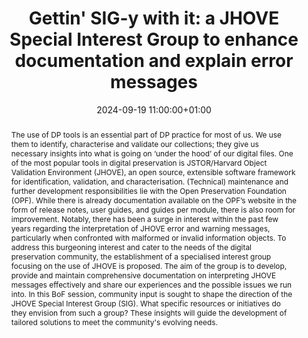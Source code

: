 ---
abstract: "The use of DP tools is an essential part of DP practice for most of us.
  We use them to identify, characterise and validate our collections; they give us
  necessary insights into what is going on ‘under the hood’ of our digital files.
  One of the most popular tools in digital preservation is JSTOR/Harvard Object Validation
  Environment (JHOVE), an open source, extensible software framework for identification,
  validation, and characterisation. (Technical) maintenance and further development
  responsibilities lie with the Open Preservation Foundation (OPF).\nWhile there is
  already documentation available on the OPF’s website in the form of release notes,
  user guides, and guides per module, there is also room for improvement. Notably,
  there has been a surge in interest within the past few years regarding the interpretation
  of JHOVE error and warning messages, particularly when confronted with malformed
  or invalid information objects. \nTo address this burgeoning interest and cater
  to the needs of the digital preservation community, the establishment of a specialised
  interest group focusing on the use of JHOVE is proposed. The aim of the group is
  to develop, provide and maintain comprehensive documentation on interpreting JHOVE
  messages effectively and share our experiences and the possible issues we run into.\nIn
  this BoF session, community input is sought to shape the direction of the JHOVE
  Special Interest Group (SIG). What specific resources or initiatives do they envision
  from such a group? These insights will guide the development of tailored solutions
  to meet the community's evolving needs."
creators:
- Georgia Moppett
- Julie Allen
- Lotte Wijsman
- Marin Rappard
- Micky Lindlar
- Remco van Veenendaal
date: 2024-09-19 11:00:00+01:00
document_url: null
grand_parent: iPRES
institutions: []
keywords:
- communications and advocacy for dp
- start 2 preserve
landing_page_url: ''
language: eng
layout: publication
license: Creative Commons Attribution 4.0 (CC-BY-4.0)
notes_url: https://docs.google.com/document/d/1EutRhAckjhL6_hr09gkAhEHJ0NlYUAsC0MCQSanRpVs/edit#heading=h.aar4tupij1po
parent: iPRES 2024
publication_type: birds of a feather
size: null
slides_url: ''
source_name: iPRES
stream_url: ''
title: 'Gettin'' SIG-y with it: a JHOVE Special Interest Group to enhance documentation
  and explain error messages'
year: 2024
---
